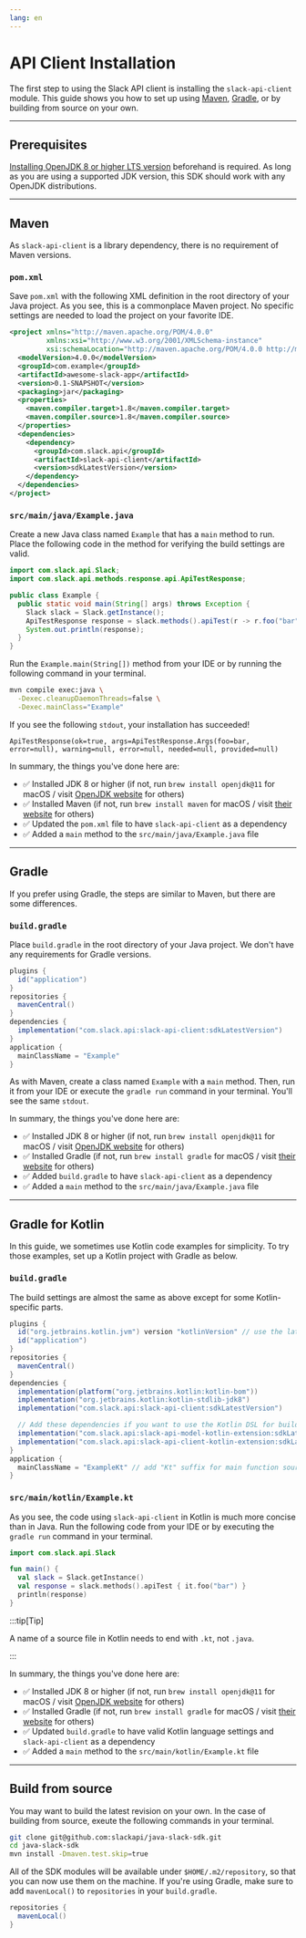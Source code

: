 ```yaml
---
lang: en
---
```


# API Client Installation

The first step to using the Slack API client is installing the `slack-api-client` module. This guide shows you how to set up using [Maven](https://maven.apache.org/), [Gradle](https://gradle.org/), or by building from source on your own. 

---
## Prerequisites

[Installing OpenJDK 8 or higher LTS version](https://openjdk.java.net/install/) beforehand is required. As long as you are using a supported JDK version, this SDK should work with any OpenJDK distributions.

---
## Maven

As `slack-api-client` is a library dependency, there is no requirement of Maven versions.

### `pom.xml`

Save `pom.xml` with the following XML definition in the root directory of your Java project. As you see, this is a commonplace Maven project. No specific settings are needed to load the project on your favorite IDE.


```xml
<project xmlns="http://maven.apache.org/POM/4.0.0"
         xmlns:xsi="http://www.w3.org/2001/XMLSchema-instance"
         xsi:schemaLocation="http://maven.apache.org/POM/4.0.0 http://maven.apache.org/maven-v4_0_0.xsd">
  <modelVersion>4.0.0</modelVersion>
  <groupId>com.example</groupId>
  <artifactId>awesome-slack-app</artifactId>
  <version>0.1-SNAPSHOT</version>
  <packaging>jar</packaging>
  <properties>
    <maven.compiler.target>1.8</maven.compiler.target>
    <maven.compiler.source>1.8</maven.compiler.source>
  </properties>
  <dependencies>
    <dependency>
      <groupId>com.slack.api</groupId>
      <artifactId>slack-api-client</artifactId>
      <version>sdkLatestVersion</version>
    </dependency>
  </dependencies>
</project>
```

### `src/main/java/Example.java`

Create a new Java class named `Example` that has a `main` method to run. Place the following code in the method for verifying the build settings are valid.

```java
import com.slack.api.Slack;
import com.slack.api.methods.response.api.ApiTestResponse;

public class Example {
  public static void main(String[] args) throws Exception {
    Slack slack = Slack.getInstance();
    ApiTestResponse response = slack.methods().apiTest(r -> r.foo("bar"));
    System.out.println(response);
  }
}
```

Run the `Example.main(String[])` method from your IDE or by running the following command in your terminal.

```bash
mvn compile exec:java \
  -Dexec.cleanupDaemonThreads=false \
  -Dexec.mainClass="Example"
```

If you see the following `stdout`, your installation has succeeded!

```
ApiTestResponse(ok=true, args=ApiTestResponse.Args(foo=bar, error=null), warning=null, error=null, needed=null, provided=null)
```

In summary, the things you've done here are:

* ✅ Installed JDK 8 or higher (if not, run `brew install openjdk@11` for macOS / visit [OpenJDK website](https://openjdk.java.net/install/) for others)
* ✅ Installed Maven (if not, run `brew install maven` for macOS / visit [their website](https://maven.apache.org/) for others)
* ✅ Updated the `pom.xml` file to have `slack-api-client` as a dependency
* ✅ Added a `main` method to the `src/main/java/Example.java` file

---
## Gradle

If you prefer using Gradle, the steps are similar to Maven, but there are some differences.

### `build.gradle`

Place `build.gradle` in the root directory of your Java project. We don't have any requirements for Gradle versions.

```groovy
plugins {
  id("application")
}
repositories {
  mavenCentral()
}
dependencies {
  implementation("com.slack.api:slack-api-client:sdkLatestVersion")
}
application {
  mainClassName = "Example"
}
```

As with Maven, create a class named `Example` with a `main` method. Then, run it from your IDE or execute the `gradle run` command in your terminal. You'll see the same `stdout`.

In summary, the things you've done here are:

* ✅ Installed JDK 8 or higher (if not, run `brew install openjdk@11` for macOS / visit [OpenJDK website](https://openjdk.java.net/install/) for others)
* ✅ Installed Gradle (if not, run `brew install gradle` for macOS / visit [their website](https://gradle.org/) for others)
* ✅ Added `build.gradle` to have `slack-api-client` as a dependency
* ✅ Added a `main` method to the `src/main/java/Example.java` file

---
## Gradle for Kotlin

In this guide, we sometimes use Kotlin code examples for simplicity. To try those examples, set up a Kotlin project with Gradle as below.

### `build.gradle`

The build settings are almost the same as above except for some Kotlin-specific parts.

```groovy
plugins {
  id("org.jetbrains.kotlin.jvm") version "kotlinVersion" // use the latest Kotlin version
  id("application")
}
repositories {
  mavenCentral()
}
dependencies {
  implementation(platform("org.jetbrains.kotlin:kotlin-bom"))
  implementation("org.jetbrains.kotlin:kotlin-stdlib-jdk8")
  implementation("com.slack.api:slack-api-client:sdkLatestVersion")

  // Add these dependencies if you want to use the Kotlin DSL for building rich messages
  implementation("com.slack.api:slack-api-model-kotlin-extension:sdkLatestVersion")
  implementation("com.slack.api:slack-api-client-kotlin-extension:sdkLatestVersion")
}
application {
  mainClassName = "ExampleKt" // add "Kt" suffix for main function source file
}
```

### `src/main/kotlin/Example.kt`

As you see, the code using `slack-api-client` in Kotlin is much more concise than in Java. Run the following code from your IDE or by executing the `gradle run` command in your terminal.

```kotlin
import com.slack.api.Slack

fun main() {
  val slack = Slack.getInstance()
  val response = slack.methods().apiTest { it.foo("bar") }
  println(response)
}
```

:::tip[Tip]

A name of a source file in Kotlin needs to end with `.kt`, not `.java`.

:::

In summary, the things you've done here are:

* ✅ Installed JDK 8 or higher (if not, run `brew install openjdk@11` for macOS / visit [OpenJDK website](https://openjdk.java.net/install/) for others)
* ✅ Installed Gradle (if not, run `brew install gradle` for macOS / visit [their website](https://gradle.org/) for others)
* ✅ Updated `build.gradle` to have valid Kotlin language settings and `slack-api-client` as a dependency
* ✅ Added a `main` method to the `src/main/kotlin/Example.kt` file

---
## Build from source

You may want to build the latest revision on your own. In the case of building from source, exeute the following  commands in your terminal.

```bash
git clone git@github.com:slackapi/java-slack-sdk.git
cd java-slack-sdk
mvn install -Dmaven.test.skip=true
```

All of the SDK modules will be available under `$HOME/.m2/repository`, so that you can now use them on the machine. If you're using Gradle, make sure to add `mavenLocal()` to `repositories` in your `build.gradle`.

```groovy
repositories {
  mavenLocal()
}
```